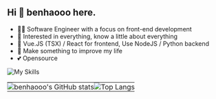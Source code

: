 ## Hi 👋 benhaooo here.


- 👩‍💻 Software Engineer with a focus on front-end development
- 🧐 Interested in everything, know a little about everything
- 📝 Vue.JS (TSX) / React for frontend, Use NodeJS / Python backend
- 🌟 Make something to improve my life
- 💕 Opensource

![My Skills](https://skillicons.dev/icons?i=html,css,js,ts,vue,react,tailwindcss,less,npm,vite,electron,nodejs,python,java,git,linux,docker,git,github,mysql,cloudflare,vercel,vscode,md,ps,ai)

<table style="border: none; border-collapse: collapse;">
  <tr style="border: none;">
    <td style="border: none; padding: 0;">
      <img src="https://github-readme-stats.vercel.app/api?username=benhaooo&show_icons=true&theme=radical" alt="benhaooo's GitHub stats" />
    </td>
    <td style="border: none; padding: 0;">
      <img src="https://github-readme-stats.vercel.app/api/top-langs/?username=benhaooo&layout=compact&theme=radical&height=195" alt="Top Langs" />
    </td>
  </tr>
</table>